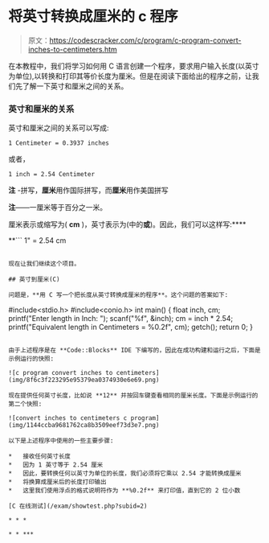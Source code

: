 # 将英寸转换成厘米的 c 程序

> 原文：<https://codescracker.com/c/program/c-program-convert-inches-to-centimeters.htm>

在本教程中，我们将学习如何用 C 语言创建一个程序，要求用户输入长度(以英寸为单位),以转换和打印其等价长度为厘米。但是在阅读下面给出的程序之前，让我们先了解一下英寸和厘米之间的关系。

### 英寸和厘米的关系

英寸和厘米之间的关系可以写成:

```
1 Centimeter = 0.3937 inches
```

或者，

```
1 inch = 2.54 Centimeter
```

**注** -拼写，**厘米**用作国际拼写，而**厘米**用作美国拼写

**注**——一厘米等于百分之一米。

厘米表示或缩写为( **cm** )，英寸表示为(中的**或**)。因此，我们可以这样写:****

 **```
1" = 2.54 cm
```

现在让我们继续这个项目。

## 英寸到厘米(C)

问题是，**用 C 写一个把长度从英寸转换成厘米的程序**。这个问题的答案如下:

```
#include<stdio.h>
#include<conio.h>
int main()
{
    float inch, cm;
    printf("Enter length in Inch: ");
    scanf("%f", &inch);
    cm = inch * 2.54;
    printf("Equivalent length in Centimeters = %0.2f", cm);
    getch();
    return 0;
}
```

由于上述程序是在 **Code::Blocks** IDE 下编写的，因此在成功构建和运行之后，下面是示例运行的快照:

![c program convert inches to centimeters](img/8f6c3f223295e95379ea0374930e6e69.png)

现在提供任何英寸长度，比如说 **12** 并按回车键查看相同的厘米长度。下面是示例运行的第二个快照:

![convert inches to centimeters c program](img/1144ccba9681762ca8b3509eef73d3e7.png)

以下是上述程序中使用的一些主要步骤:

*   接收任何英寸长度
*   因为 1 英寸等于 2.54 厘米
*   因此，要转换任何以英寸为单位的长度，我们必须将它乘以 2.54 才能转换成厘米
*   将换算成厘米后的长度打印输出
*   这里我们使用浮点的格式说明符作为 **%0.2f** 来打印值，直到它的 2 位小数

[C 在线测试](/exam/showtest.php?subid=2)

* * *

* * ***
